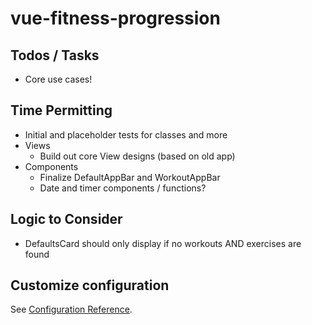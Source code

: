 # vue-fitness-progression

## Todos / Tasks

- Core use cases!

## Time Permitting

- Initial and placeholder tests for classes and more
- Views
  - Build out core View designs (based on old app)
- Components
  - Finalize DefaultAppBar and WorkoutAppBar
  - Date and timer components / functions?

## Logic to Consider

- DefaultsCard should only display if no workouts AND exercises are found

## Customize configuration

See [Configuration Reference](https://cli.vuejs.org/config/).
